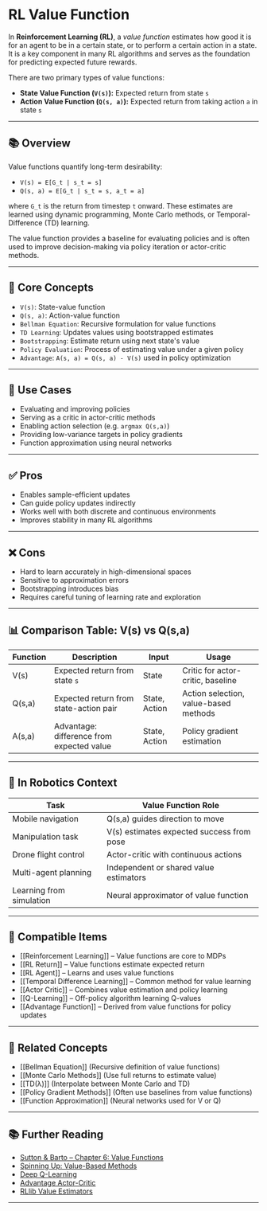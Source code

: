 # RL Value Function

In **Reinforcement Learning (RL)**, a *value function* estimates how good it is for an agent to be in a certain state, or to perform a certain action in a state. It is a key component in many RL algorithms and serves as the foundation for predicting expected future rewards.

There are two primary types of value functions:
- **State Value Function (`V(s)`):** Expected return from state `s`
- **Action Value Function (`Q(s, a)`):** Expected return from taking action `a` in state `s`

---

## 📚 Overview

Value functions quantify long-term desirability:
- `V(s) = E[G_t | s_t = s]`
- `Q(s, a) = E[G_t | s_t = s, a_t = a]`

where `G_t` is the return from timestep `t` onward. These estimates are learned using dynamic programming, Monte Carlo methods, or Temporal-Difference (TD) learning.

The value function provides a baseline for evaluating policies and is often used to improve decision-making via policy iteration or actor-critic methods.

---

## 🧠 Core Concepts

- `V(s)`: State-value function  
- `Q(s, a)`: Action-value function  
- `Bellman Equation`: Recursive formulation for value functions  
- `TD Learning`: Updates values using bootstrapped estimates  
- `Bootstrapping`: Estimate return using next state's value  
- `Policy Evaluation`: Process of estimating value under a given policy  
- `Advantage`: `A(s, a) = Q(s, a) - V(s)` used in policy optimization  

---

## 🧰 Use Cases

- Evaluating and improving policies  
- Serving as a critic in actor-critic methods  
- Enabling action selection (e.g. `argmax Q(s,a)`)  
- Providing low-variance targets in policy gradients  
- Function approximation using neural networks  

---

## ✅ Pros

- Enables sample-efficient updates  
- Can guide policy updates indirectly  
- Works well with both discrete and continuous environments  
- Improves stability in many RL algorithms  

---

## ❌ Cons

- Hard to learn accurately in high-dimensional spaces  
- Sensitive to approximation errors  
- Bootstrapping introduces bias  
- Requires careful tuning of learning rate and exploration  

---

## 📊 Comparison Table: V(s) vs Q(s,a)

| Function       | Description                                  | Input       | Usage                        |
|----------------|----------------------------------------------|-------------|------------------------------|
| V(s)           | Expected return from state `s`               | State       | Critic for actor-critic, baseline |
| Q(s,a)         | Expected return from state-action pair       | State, Action | Action selection, value-based methods |
| A(s,a)         | Advantage: difference from expected value    | State, Action | Policy gradient estimation   |

---

## 🤖 In Robotics Context

| Task                  | Value Function Role                         |
|------------------------|---------------------------------------------|
| Mobile navigation      | Q(s,a) guides direction to move             |
| Manipulation task      | V(s) estimates expected success from pose   |
| Drone flight control   | Actor-critic with continuous actions        |
| Multi-agent planning   | Independent or shared value estimators      |
| Learning from simulation | Neural approximator of value function     |

---

## 🔧 Compatible Items

- [[Reinforcement Learning]] – Value functions are core to MDPs  
- [[RL Return]] – Value functions estimate expected return  
- [[RL Agent]] – Learns and uses value functions  
- [[Temporal Difference Learning]] – Common method for value learning  
- [[Actor Critic]] – Combines value estimation and policy learning  
- [[Q-Learning]] – Off-policy algorithm learning Q-values  
- [[Advantage Function]] – Derived from value functions for policy updates  

---

## 🔗 Related Concepts

- [[Bellman Equation]] (Recursive definition of value functions)  
- [[Monte Carlo Methods]] (Use full returns to estimate value)  
- [[TD(λ)]] (Interpolate between Monte Carlo and TD)  
- [[Policy Gradient Methods]] (Often use baselines from value functions)  
- [[Function Approximation]] (Neural networks used for V or Q)  

---

## 📚 Further Reading

- [Sutton & Barto – Chapter 6: Value Functions](http://incompleteideas.net/book/the-book.html)  
- [Spinning Up: Value-Based Methods](https://spinningup.openai.com/en/latest/spinningup/rl_intro.html#value-based-methods)  
- [Deep Q-Learning](https://www.cs.toronto.edu/~vmnih/docs/dqn.pdf)  
- [Advantage Actor-Critic](https://arxiv.org/abs/1602.01783)  
- [RLlib Value Estimators](https://docs.ray.io/en/latest/rllib/rllib-algorithms.html)  

---
